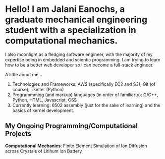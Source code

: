 # Hello! I am Jalani Eanochs, a graduate mechanical engineering student with a specialization in computational mechanics.

I also moonlight as a fledging software engineer, with the majority of my expertise being in embedded and scientic programming. 
I am trying to learn how to be a better web developer so I can become a full-stack engineer.

A little about me...

1. Technologies and Frameworks: AWS (specifically EC2 and S3), Git (of course), Tkinter (Python)
2. Programmming (and markup) languages (in order of familiarty): C/C++, Python, HTML, Javascript, CSS
3. Currently learning: 6502 assembly (just for the sake of learning) and the basics of kernel development.

## My Ongoing Programming/Computational Projects
**Computational Mechanics**: Finite Element Simulation of Ion Diffusion across Crystals of Litihum Ion Battery

<!--I am not too hard to find. My socials:-->

<!--Need to get Instagram, LinkedIn, Youtube (maybe)

<!--
- 👋 Hi, I’m @jeanochs
- 👀 I’m interested in ...
- 🌱 I’m currently learning ...
- 💞️ I’m looking to collaborate on ...
- 📫 How to reach me ...
- 😄 Pronouns: ...
- ⚡ Fun fact: ...
-->

<!---
jeanochs/jeanochs is a ✨ special ✨ repository because its `README.md` (this file) appears on your GitHub profile.
You can click the Preview link to take a look at your changes.
--->
